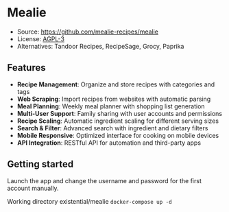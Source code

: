 # Mealie

- Source: https://github.com/mealie-recipes/mealie
- License: [AGPL-3](https://www.gnu.org/licenses/agpl-3.0.en.html)
- Alternatives: Tandoor Recipes, RecipeSage, Grocy, Paprika

## Features

- **Recipe Management**: Organize and store recipes with categories and tags
- **Web Scraping**: Import recipes from websites with automatic parsing
- **Meal Planning**: Weekly meal planner with shopping list generation
- **Multi-User Support**: Family sharing with user accounts and permissions
- **Recipe Scaling**: Automatic ingredient scaling for different serving sizes
- **Search & Filter**: Advanced search with ingredient and dietary filters
- **Mobile Responsive**: Optimized interface for cooking on mobile devices
- **API Integration**: RESTful API for automation and third-party apps

## Getting started

Launch the app and change the username and password for the first account manually.

Working directory existential/mealie
`docker-compose up -d`
